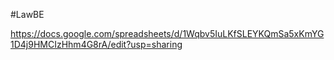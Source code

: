 #LawBE

https://docs.google.com/spreadsheets/d/1Wqbv5IuLKfSLEYKQmSa5xKmYG1D4j9HMCIzHhm4G8rA/edit?usp=sharing

